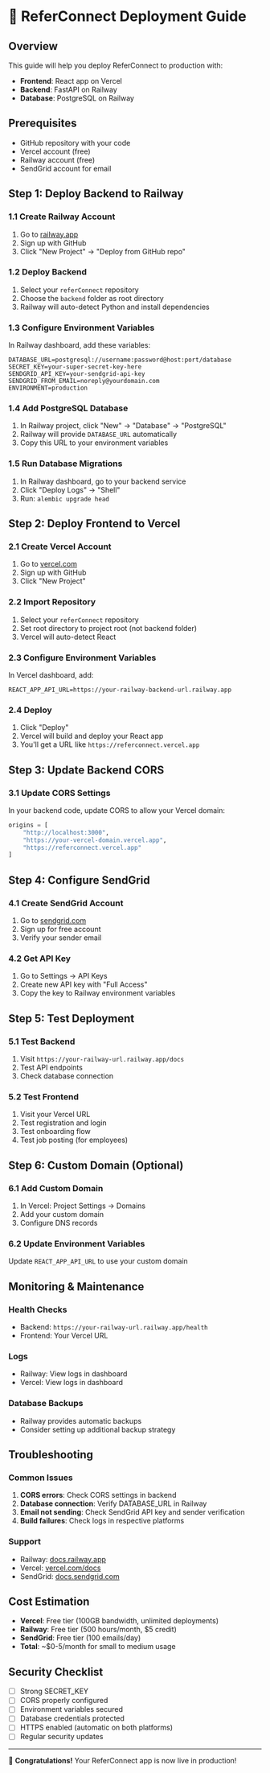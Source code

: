 # 🚀 ReferConnect Deployment Guide

## Overview
This guide will help you deploy ReferConnect to production with:
- **Frontend**: React app on Vercel
- **Backend**: FastAPI on Railway
- **Database**: PostgreSQL on Railway

## Prerequisites
- GitHub repository with your code
- Vercel account (free)
- Railway account (free)
- SendGrid account for email

## Step 1: Deploy Backend to Railway

### 1.1 Create Railway Account
1. Go to [railway.app](https://railway.app)
2. Sign up with GitHub
3. Click "New Project" → "Deploy from GitHub repo"

### 1.2 Deploy Backend
1. Select your `referConnect` repository
2. Choose the `backend` folder as root directory
3. Railway will auto-detect Python and install dependencies

### 1.3 Configure Environment Variables
In Railway dashboard, add these variables:
```
DATABASE_URL=postgresql://username:password@host:port/database
SECRET_KEY=your-super-secret-key-here
SENDGRID_API_KEY=your-sendgrid-api-key
SENDGRID_FROM_EMAIL=noreply@yourdomain.com
ENVIRONMENT=production
```

### 1.4 Add PostgreSQL Database
1. In Railway project, click "New" → "Database" → "PostgreSQL"
2. Railway will provide `DATABASE_URL` automatically
3. Copy this URL to your environment variables

### 1.5 Run Database Migrations
1. In Railway dashboard, go to your backend service
2. Click "Deploy Logs" → "Shell"
3. Run: `alembic upgrade head`

## Step 2: Deploy Frontend to Vercel

### 2.1 Create Vercel Account
1. Go to [vercel.com](https://vercel.com)
2. Sign up with GitHub
3. Click "New Project"

### 2.2 Import Repository
1. Select your `referConnect` repository
2. Set root directory to project root (not backend folder)
3. Vercel will auto-detect React

### 2.3 Configure Environment Variables
In Vercel dashboard, add:
```
REACT_APP_API_URL=https://your-railway-backend-url.railway.app
```

### 2.4 Deploy
1. Click "Deploy"
2. Vercel will build and deploy your React app
3. You'll get a URL like `https://referconnect.vercel.app`

## Step 3: Update Backend CORS

### 3.1 Update CORS Settings
In your backend code, update CORS to allow your Vercel domain:
```python
origins = [
    "http://localhost:3000",
    "https://your-vercel-domain.vercel.app",
    "https://referconnect.vercel.app"
]
```

## Step 4: Configure SendGrid

### 4.1 Create SendGrid Account
1. Go to [sendgrid.com](https://sendgrid.com)
2. Sign up for free account
3. Verify your sender email

### 4.2 Get API Key
1. Go to Settings → API Keys
2. Create new API key with "Full Access"
3. Copy the key to Railway environment variables

## Step 5: Test Deployment

### 5.1 Test Backend
1. Visit `https://your-railway-url.railway.app/docs`
2. Test API endpoints
3. Check database connection

### 5.2 Test Frontend
1. Visit your Vercel URL
2. Test registration and login
3. Test onboarding flow
4. Test job posting (for employees)

## Step 6: Custom Domain (Optional)

### 6.1 Add Custom Domain
1. In Vercel: Project Settings → Domains
2. Add your custom domain
3. Configure DNS records

### 6.2 Update Environment Variables
Update `REACT_APP_API_URL` to use your custom domain

## Monitoring & Maintenance

### Health Checks
- Backend: `https://your-railway-url.railway.app/health`
- Frontend: Your Vercel URL

### Logs
- Railway: View logs in dashboard
- Vercel: View logs in dashboard

### Database Backups
- Railway provides automatic backups
- Consider setting up additional backup strategy

## Troubleshooting

### Common Issues
1. **CORS errors**: Check CORS settings in backend
2. **Database connection**: Verify DATABASE_URL in Railway
3. **Email not sending**: Check SendGrid API key and sender verification
4. **Build failures**: Check logs in respective platforms

### Support
- Railway: [docs.railway.app](https://docs.railway.app)
- Vercel: [vercel.com/docs](https://vercel.com/docs)
- SendGrid: [docs.sendgrid.com](https://docs.sendgrid.com)

## Cost Estimation
- **Vercel**: Free tier (100GB bandwidth, unlimited deployments)
- **Railway**: Free tier (500 hours/month, $5 credit)
- **SendGrid**: Free tier (100 emails/day)
- **Total**: ~$0-5/month for small to medium usage

## Security Checklist
- [ ] Strong SECRET_KEY
- [ ] CORS properly configured
- [ ] Environment variables secured
- [ ] Database credentials protected
- [ ] HTTPS enabled (automatic on both platforms)
- [ ] Regular security updates

---

🎉 **Congratulations!** Your ReferConnect app is now live in production!
